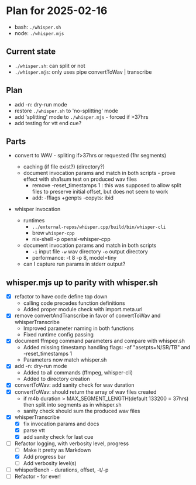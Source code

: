 # Plan for 2025-02-16

- bash: `./whisper.sh`
- node: `./whisper.mjs`

## Current state

- `./whisper.sh`: can split or not
- `./whisper.mjs`: only uses pipe convertToWav | transcribe

## Plan

- add -n: dry-run mode
- restore `./whisper.sh` to 'no-splitting' mode
- add 'splitting' mode to `./whisper.mjs` - forced if >37hrs
- add testing for vtt end cue?

## Parts

- convert to WAV - spliting if>37hrs or requested (1hr segments)
  - caching (if file exist?) (directory?)
  - document invocation params and match in both scripts - prove effect with sha1sum test on produced wav files
    - remove -reset_timestamps 1 : this was supposed to allow split files to preserve initial offset, but does not seem to work
    - add: -fflags +genpts -copyts: ibid

- whisper invocation
  - runtimes
    - `../external-repos/whisper.cpp/build/bin/whisper-cli`
    - brew `whisper-cpp`
    - nix-shell -p openai-whisper-cpp
  - document invocation params and match in both scripts
    - `-i` input file `-w` wav directory `-o` output directory
    - performance: -t 8 -p 8, model=tiny
  - can I capture run params in stderr output?

## whisper.mjs up to parity with whisper.sh

- [x] refactor to have code define top down
  - calling code precedes function definitions
  - Added proper module check with import.meta.url
- [x] remove convertAndTranscribe in favor of convertToWav and whisperTranscribe
  - Improved parameter naming in both functions
  - Fixed runtime config passing
- [x] document ffmpeg command parameters and compare with whisper.sh
  - Added missing timestamp handling flags: -af "asetpts=N/SR/TB" and -reset_timestamps 1
  - Parameters now match whisper.sh
- [x] add -n: dry-run mode
  - Added to all commands (ffmpeg, whisper-cli)
  - Added to directory creation
- [x] convertToWav: add sanity check for wav duration
- [x] convertToWav: should return the array of wav files created
  - if m4b duration > MAX_SEGMENT_LENGTH(default 133200 = 37hrs) then split into segments as in whisper.sh
  - sanity check should sum the produced wav files
- [x] whisperTranscribe
  - [x] fix invocation params and docs
  - [x] parse vtt
  - [x] add sanity check for last cue
- [ ] Refactor logging, with verbosity level, progress
  - [ ] Make it pretty as Markdown
  - [x] Add progress bar
  - [ ] Add verbosity level(s)
- [ ] whisperBench - durations, offset, -t/-p
- [ ] Refactor - for ever!
